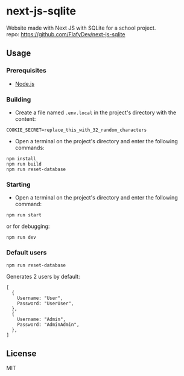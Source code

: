 # next-js-sqlite

Website made with Next JS with SQLite for a school project.  
repo: https://github.com/FlafyDev/next-js-sqlite

## Usage

### Prerequisites

- [Node.js](https://nodejs.org)

### Building

- Create a file named `.env.local` in the project's directory with the content:

```
COOKIE_SECRET=replace_this_with_32_random_characters
```

- Open a terminal on the project's directory and enter the following commands:

```
npm install
npm run build
npm run reset-database
```

### Starting

- Open a terminal on the project's directory and enter the following command:

```
npm run start
```

or for debugging:

```
npm run dev
```

### Default users

```
npm run reset-database
```

Generates 2 users by default:

```
[
  {
    Username: "User",
    Password: "UserUser",
  },
  {
    Username: "Admin",
    Password: "AdminAdmin",
  },
]
```

## License

MIT
